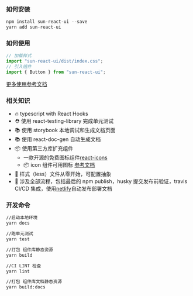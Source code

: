 ### 如何安装

```javascript
npm install sun-react-ui --save
yarn add sun-react-ui
```

### 如何使用

```javascript
// 加载样式
import "sun-react-ui/dist/index.css";
// 引入组件
import { Button } from "sun-react-ui";
```

[更多使用参考文档](https://jgchenu.github.io/sun-react-ui)

### 相关知识

- 🔥 typescript with React Hooks
- ⛑️ 使用 react-testing-library 完成单元测试
- 📚 使用 storybook 本地调试和生成文档页面
- 📚 使用 react-doc-gen 自动生成文档
- 📦 使用第三方库扩充组件
  - 一款开源的免费图标组件[react-icons](https://github.com/react-icons/react-icons)
  - 📦 icon 组件可用图标 [参考文档](https://react-icons.netlify.com/#/)
- 🌹 样式（less）文件从零开始，可配置抽象
- 🎉 涉及全部流程，包括最后的 npm publish，husky 提交发布前验证，travis CI/CD 集成，使用[netlify](https://app.netlify.com/)自动发布部署文档


### 开发命令

```bash
//启动本地环境
yarn docs

//跑单元测试
yarn test

//打包 组件库静态资源
yarn build

//CI LINT 检查 
yarn lint

//打包 组件库文档静态资源
yarn build:docs
```
